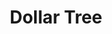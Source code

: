 ---
title: "Dollar Tree"
url: /rogers/dollar-tree-pleasant-crossing-boulevard/
shop: variety store
---